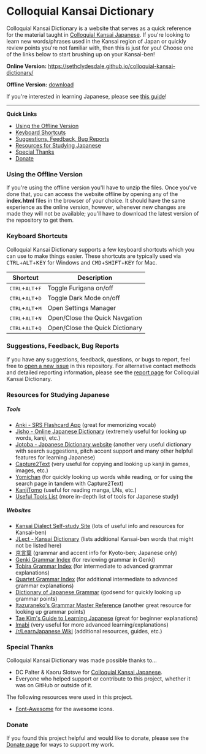 ﻿# Colloquial Kansai Dictionary
Colloquial Kansai Dictionary is a website that serves as a quick reference for the material taught in [Colloquial Kansai Japanese](https://www.tuttlepublishing.com/language-books/japanese/phrasebooks/colloquial-kansai-japanese). If you're looking to learn new words/phrases used in the Kansai region of Japan or quickly review points you're not familiar with, then this is just for you! Choose one of the links below to start brushing up on your Kansai-ben!

**Online Version:** https://sethclydesdale.github.io/colloquial-kansai-dictionary/

**Offline Version:** [download](https://github.com/SethClydesdale/colloquial-kansai-dictionary/archive/refs/heads/main.zip)

If you're interested in learning Japanese, please see [this guide](https://sethclydesdale.github.io/genki-study-resources/help/japanese-guide/)!

-----

**Quick Links**
- [Using the Offline Version](#using-the-offline-version)
- [Keyboard Shortcuts](#keyboard-shortcuts)
- [Suggestions, Feedback, Bug Reports](#suggestions-feedback-bug-reports)
- [Resources for Studying Japanese](#resources-for-studying-japanese)
- [Special Thanks](#special-thanks)
- [Donate](#donate)


### Using the Offline Version
If you're using the offline version you'll have to unzip the files. Once you've done that, you can access the website offline by opening any of the **index.html** files in the browser of your choice. It should have the same experience as the online version, however, whenever new changes are made they will not be available; you'll have to download the latest version of the repository to get them.


### Keyboard Shortcuts
Colloquial Kansai Dictionary supports a few keyboard shortcuts which you can use to make things easier. These shortcuts are typically used via <kbd>CTRL</kbd>+<kbd>ALT</kbd>+<kbd>KEY</kbd> for Windows and <kbd>CMD</kbd>+<kbd>SHIFT</kbd>+<kbd>KEY</kbd> for Mac.

| Shortcut | Description |
| -------- | ----------- |
| <kbd>CTRL</kbd>+<kbd>ALT</kbd>+<kbd>F</kbd> | Toggle Furigana on/off |
| <kbd>CTRL</kbd>+<kbd>ALT</kbd>+<kbd>D</kbd> | Toggle Dark Mode on/off |
| <kbd>CTRL</kbd>+<kbd>ALT</kbd>+<kbd>M</kbd> | Open Settings Manager |
| <kbd>CTRL</kbd>+<kbd>ALT</kbd>+<kbd>N</kbd> | Open/Close the Quick Navgation |
| <kbd>CTRL</kbd>+<kbd>ALT</kbd>+<kbd>Q</kbd> | Open/Close the Quick Dictionary |


### Suggestions, Feedback, Bug Reports
If you have any suggestions, feedback, questions, or bugs to report, feel free to [open a new issue](https://github.com/SethClydesdale/colloquial-kansai-dictionary/issues) in this repository. For alternative contact methods and detailed reporting information, please see the [report page](https://sethclydesdale.github.io/colloquial-kansai-dictionary/report/) for Colloquial Kansai Dictionary.


### Resources for Studying Japanese

##### Tools
- [Anki - SRS Flashcard App](https://apps.ankiweb.net/) (great for memorizing vocab)
- [Jisho - Online Japanese Dictionary](http://jisho.org/) (extremely useful for looking up words, kanji, etc.)
- [Jotoba - Japanese Dictionary website](https://jotoba.de/) (another very useful dictionary with search suggestions, pitch accent support and many other helpful features for learning Japanese)
- [Capture2Text](http://capture2text.sourceforge.net/) (very useful for copying and looking up kanji in games, images, etc.)
- [Yomichan](https://foosoft.net/projects/yomichan/) (for quickly looking up words while reading, or for using the search page in tandem with Capture2Text)
- [KanjiTomo](https://www.kanjitomo.net/) (useful for reading manga, LNs, etc.)
- [Useful Tools List](https://sethclydesdale.github.io/genki-study-resources/help/japanese-guide/#tools) (more in-depth list of tools for Japanese study)

##### Websites
- [Kansai Dialect Self-study Site](https://www.kansaiben.com/) (lots of useful info and resources for Kansai-ben)
- [JLect - Kansai Dictionary](https://www.jlect.com/search.php?r=&h=&k=&l=kansai) (lists additional Kansai-ben words that might not be listed here)
- [京言葉](https://www.akenotsuki.com/kyookotoba/) (grammar and accent info for Kyoto-ben; Japanese only)
- [Genki Grammar Index](https://sethclydesdale.github.io/genki-study-resources/lessons-3rd/appendix/grammar-index/) (for reviewing grammar in Genki)
- [Tobira Grammar Index](https://sethclydesdale.github.io/tobira-study-resources/lessons/appendix/grammar-index/) (for intermediate to advanced grammar explanations)
- [Quartet Grammar Index](https://sethclydesdale.github.io/quartet-study-resources/lessons/appendix/grammar-index/) (for additional intermediate to advanced grammar explanations)
- [Dictionary of Japanese Grammar](https://core6000.neocities.org/dojg/) (godsend for quickly looking up grammar points)
- [Itazuraneko's Grammar Master Reference](https://kenrick95.github.io/itazuraneko/grammar/masterreference) (another great resource for looking up grammar points)
- [Tae Kim's Guide to Learning Japanese](http://www.guidetojapanese.org/learn/) (great for beginner explanations)
- [Imabi](http://www.imabi.net/) (very useful for more advanced learning/explanations)
- [/r/LearnJapanese Wiki](https://www.reddit.com/r/LearnJapanese/wiki/index) (additional resources, guides, etc.)


### Special Thanks
Colloquial Kansai Dictionary was made possible thanks to...
- DC Palter & Kaoru Slotsve for [Colloquial Kansai Japanese](https://www.tuttlepublishing.com/language-books/japanese/phrasebooks/colloquial-kansai-japanese).
- Everyone who helped support or contribute to this project, whether it was on GitHub or outside of it.

The following resources were used in this project.
- [Font-Awesome](https://github.com/FortAwesome/Font-Awesome) for the awesome icons.

### Donate
If you found this project helpful and would like to donate, please see the [Donate page](https://sethclydesdale.github.io/colloquial-kansai-dictionary/donate/) for ways to support my work.
